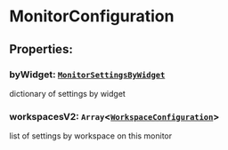 # **MonitorConfiguration**

## **Properties**:

### byWidget: [`MonitorSettingsByWidget`](./MonitorSettingsByWidget)

dictionary of settings by widget

### workspacesV2: `Array`<[`WorkspaceConfiguration`](./WorkspaceConfiguration)>

list of settings by workspace on this monitor

